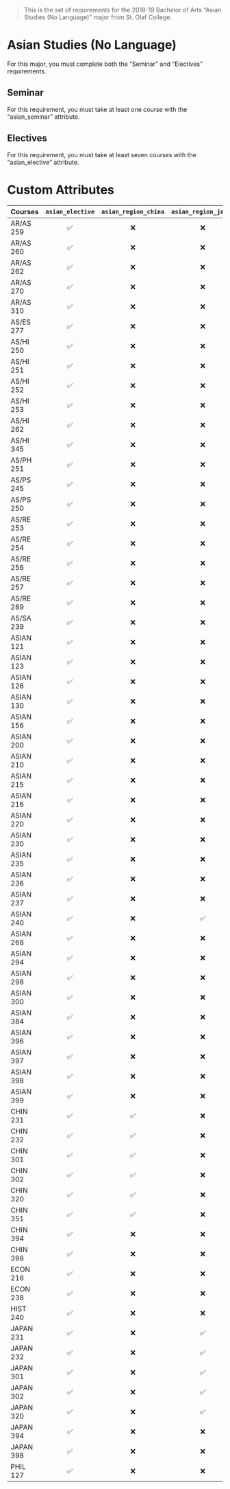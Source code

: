 > This is the set of requirements for the 2018-19 Bachelor of Arts “Asian Studies (No Language)” major from St. Olaf College.

# Asian Studies (No Language)
For this major, you must complete both the “Seminar” and “Electives” requirements.

## Seminar
For this requirement, you must take at least one course with the “asian_seminar” attribute.


## Electives
For this requirement, you must take at least seven courses with the “asian_elective” attribute.

# Custom Attributes

Courses | `asian_elective` | `asian_region_china` | `asian_region_japan` | `asian_seminar`
--- | :---: | :---: | :---: | :---:
AR/AS 259 | ✅ | ❌ | ❌ | ❌
AR/AS 260 | ✅ | ❌ | ❌ | ❌
AR/AS 262 | ✅ | ❌ | ❌ | ❌
AR/AS 270 | ✅ | ❌ | ❌ | ❌
AR/AS 310 | ✅ | ❌ | ❌ | ❌
AS/ES 277 | ✅ | ❌ | ❌ | ❌
AS/HI 250 | ✅ | ❌ | ❌ | ❌
AS/HI 251 | ✅ | ❌ | ❌ | ❌
AS/HI 252 | ✅ | ❌ | ❌ | ❌
AS/HI 253 | ✅ | ❌ | ❌ | ❌
AS/HI 262 | ✅ | ❌ | ❌ | ❌
AS/HI 345 | ✅ | ❌ | ❌ | ❌
AS/PH 251 | ✅ | ❌ | ❌ | ❌
AS/PS 245 | ✅ | ❌ | ❌ | ❌
AS/PS 250 | ✅ | ❌ | ❌ | ❌
AS/RE 253 | ✅ | ❌ | ❌ | ❌
AS/RE 254 | ✅ | ❌ | ❌ | ❌
AS/RE 256 | ✅ | ❌ | ❌ | ❌
AS/RE 257 | ✅ | ❌ | ❌ | ❌
AS/RE 289 | ✅ | ❌ | ❌ | ❌
AS/SA 239 | ✅ | ❌ | ❌ | ❌
ASIAN 121 | ✅ | ❌ | ❌ | ❌
ASIAN 123 | ✅ | ❌ | ❌ | ❌
ASIAN 126 | ✅ | ❌ | ❌ | ❌
ASIAN 130 | ✅ | ❌ | ❌ | ❌
ASIAN 156 | ✅ | ❌ | ❌ | ❌
ASIAN 200 | ✅ | ❌ | ❌ | ❌
ASIAN 210 | ✅ | ❌ | ❌ | ❌
ASIAN 215 | ✅ | ❌ | ❌ | ❌
ASIAN 216 | ✅ | ❌ | ❌ | ❌
ASIAN 220 | ✅ | ❌ | ❌ | ❌
ASIAN 230 | ✅ | ❌ | ❌ | ❌
ASIAN 235 | ✅ | ❌ | ❌ | ❌
ASIAN 236 | ✅ | ❌ | ❌ | ❌
ASIAN 237 | ✅ | ❌ | ❌ | ❌
ASIAN 240 | ✅ | ❌ | ✅ | ❌
ASIAN 268 | ✅ | ❌ | ❌ | ❌
ASIAN 294 | ✅ | ❌ | ❌ | ❌
ASIAN 298 | ✅ | ❌ | ❌ | ❌
ASIAN 300 | ✅ | ❌ | ❌ | ❌
ASIAN 384 | ✅ | ❌ | ❌ | ❌
ASIAN 396 | ✅ | ❌ | ❌ | ❌
ASIAN 397 | ✅ | ❌ | ❌ | ✅
ASIAN 398 | ✅ | ❌ | ❌ | ❌
ASIAN 399 | ✅ | ❌ | ❌ | ✅
CHIN 231 | ✅ | ✅ | ❌ | ❌
CHIN 232 | ✅ | ✅ | ❌ | ❌
CHIN 301 | ✅ | ✅ | ❌ | ❌
CHIN 302 | ✅ | ✅ | ❌ | ❌
CHIN 320 | ✅ | ✅ | ❌ | ❌
CHIN 351 | ✅ | ✅ | ❌ | ❌
CHIN 394 | ✅ | ❌ | ❌ | ❌
CHIN 398 | ✅ | ❌ | ❌ | ❌
ECON 218 | ✅ | ❌ | ❌ | ❌
ECON 238 | ✅ | ❌ | ❌ | ❌
HIST 240 | ✅ | ❌ | ❌ | ❌
JAPAN 231 | ✅ | ❌ | ✅ | ❌
JAPAN 232 | ✅ | ❌ | ✅ | ❌
JAPAN 301 | ✅ | ❌ | ✅ | ❌
JAPAN 302 | ✅ | ❌ | ✅ | ❌
JAPAN 320 | ✅ | ❌ | ✅ | ❌
JAPAN 394 | ✅ | ❌ | ❌ | ❌
JAPAN 398 | ✅ | ❌ | ❌ | ❌
PHIL 127 | ✅ | ❌ | ❌ | ❌

